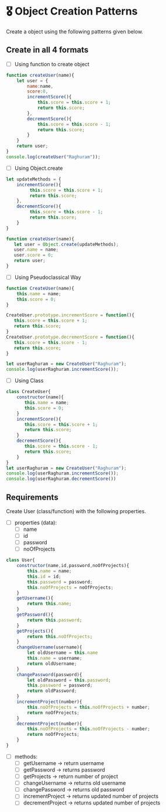 # 🎖 Object Creation Patterns

Create a object using the following patterns given below.
## Create in all 4 formats
 * [ ] Using function to create object
 ```js
 function createUser(name){
     let user = {
         name:name,
         score:0,
         incrementScore(){
             this.score = this.score + 1;
             return this.score;
         },
         decrementScore(){
             this.score = this.score - 1;
             return this.score;
         }
     }
     return user;
 }
 console.log(createUser("Raghuram"));
 ```
 * [ ] Using Object.create
 ```js
 let updateMethods = {
     incrementScore(){
          this.score = this.score + 1;
          return this.score;
     },
     decrementScore(){
          this.score = this.score - 1;
          return this.score;
     }
 }

 function createUser(name){
    let user = Object.create(updateMethods);
    user.name = name;
    user.score = 0;
    return user;
 }
 ```

 * [ ] Using Pseudoclassical Way
 ```js
 function CreateUser(name){
     this.name = name;
     this.score = 0;
 }

 CreateUser.prototype.incrementScore = function(){
    this.score = this.score + 1;
    return this.score;
 }
 CreateUser.prototype.decrementScore = function(){
    this.score = this.score - 1;
    return this.score;
 }

 let userRaghuram = new CreateUser("Raghuram");
 console.log(userRaghuram.incrementScore());

 ```
 * [ ] Using Class
 ```js
 class CreateUser{
     constructor(name){
        this.name = name;
        this.score = 0;
     }
     incrementScore(){
        this.score = this.score + 1;
        return this.score;
     }
     decrementScore(){
        this.score = this.score - 1;
        return this.score;
     }
 }
let userRaghuram = new CreateUser("Raghuram");
console.log(userRaghuram.incrementScore());
console.log(userRaghuram.decrementScore())
 ```

## Requirements
Create User (class/function) with the following properties.
* [ ] properties (data):
    * [ ] name
    * [ ] id
    * [ ] password
    * [ ] noOfProjects

```js
class User{
    constructor(name,id,password,noOfProjects){
        this.name = name;
        this.id = id;
        this.password = password;
        this.noOfProjects = noOfProjects;
    }
    getUsername(){
        return this.name;
    }
    getPassword(){
        return this.password;
    }
    getProjects(){
        return this.noOfProjects;
    }
    changeUsername(username){
        let oldUsername = this.name
        this.name = username;
        return oldUsername;
    }
    changePassword(password){
        let oldPassword = this.password;
        this.password = password;
        return oldPassword;
    }
    incrementProject(number){
        this.noOfProjects = this.noOfProjects + number;
        return noOfProjects;
    }
    decrementProject(number){
        this.noOfProjects = this.noOfProjects - number;
        return noOfProjects;
    }
}
```
* [ ] methods:
    * [ ] getUsername -> return username
    * [ ] getPassword -> returns password
    * [ ] getProjects -> return number of project
    * [ ] changeUsername -> returns old username
    * [ ] changePassword -> returns old password
    * [ ] incrementProject -> returns updated number of projects
    * [ ] decrementProject -> returns updated number of projects
